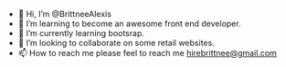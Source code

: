 - 👋 Hi, I’m @BrittneeAlexis
- 👀 I’m  learning to become an awesome front end developer. 
- 🌱 I’m currently learning bootsrap.
- 💞️ I’m looking to collaborate on some retail websites.
- 📫 How to reach me please feel to reach me hirebrittnee@gmail.com

<!---
BrittneeAlexis/BrittneeAlexis is a ✨ special ✨ repository because its `README.md` (this file) appears on your GitHub profile.
You can click the Preview link to take a look at your changes.
--->
